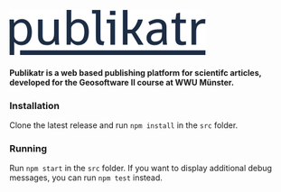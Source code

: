 ![publikatr](/docs/visual/logo.png?raw=true)

#### Publikatr is a web based publishing platform for scientifc articles, developed for the Geosoftware II course at WWU Münster.

### Installation

Clone the latest release and run `npm install` in the `src` folder.

### Running

Run `npm start` in the `src` folder. If you want to display additional debug messages, you can run `npm test` instead.
